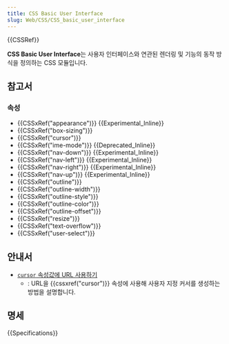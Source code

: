 ```yaml
---
title: CSS Basic User Interface
slug: Web/CSS/CSS_basic_user_interface
---
```


{{CSSRef}}

**CSS Basic User Interface**는 사용자 인터페이스와 연관된 렌더링 및 기능의 동작 방식을 정의하는 CSS 모듈입니다.

## 참고서

### 속성

- {{CSSxRef("appearance")}} {{Experimental_Inline}}
- {{CSSxRef("box-sizing")}}
- {{CSSxRef("cursor")}}
- {{CSSxRef("ime-mode")}} {{Deprecated_Inline}}
- {{CSSxRef("nav-down")}} {{Experimental_Inline}}
- {{CSSxRef("nav-left")}} {{Experimental_Inline}}
- {{CSSxRef("nav-right")}} {{Experimental_Inline}}
- {{CSSxRef("nav-up")}} {{Experimental_Inline}}
- {{CSSxRef("outline")}}
- {{CSSxRef("outline-width")}}
- {{CSSxRef("outline-style")}}
- {{CSSxRef("outline-color")}}
- {{CSSxRef("outline-offset")}}
- {{CSSxRef("resize")}}
- {{CSSxRef("text-overflow")}}
- {{CSSxRef("user-select")}}

## 안내서

- [`cursor` 속성값에 URL 사용하기](/ko/docs/Web/CSS/cursor/Using_URL_values_for_the_cursor_property)
  - : URL을 {{cssxref("cursor")}} 속성에 사용해 사용자 지정 커서를 생성하는 방법을 설명합니다.

## 명세

{{Specifications}}
